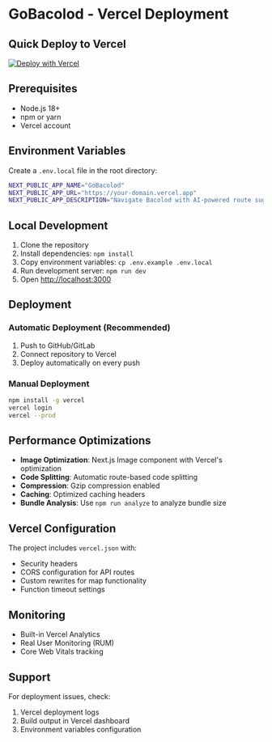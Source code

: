 # GoBacolod - Vercel Deployment

## Quick Deploy to Vercel

[![Deploy with Vercel](https://vercel.com/button)](https://vercel.com/new/clone?repository-url=https://github.com/yourusername/gobacolod)

## Prerequisites

- Node.js 18+ 
- npm or yarn
- Vercel account

## Environment Variables

Create a `.env.local` file in the root directory:

```bash
NEXT_PUBLIC_APP_NAME="GoBacolod"
NEXT_PUBLIC_APP_URL="https://your-domain.vercel.app"
NEXT_PUBLIC_APP_DESCRIPTION="Navigate Bacolod with AI-powered route suggestions and real-time e-jeepney information"
```

## Local Development

1. Clone the repository
2. Install dependencies: `npm install`
3. Copy environment variables: `cp .env.example .env.local`
4. Run development server: `npm run dev`
5. Open [http://localhost:3000](http://localhost:3000)

## Deployment

### Automatic Deployment (Recommended)

1. Push to GitHub/GitLab
2. Connect repository to Vercel
3. Deploy automatically on every push

### Manual Deployment

```bash
npm install -g vercel
vercel login
vercel --prod
```

## Performance Optimizations

- **Image Optimization**: Next.js Image component with Vercel's optimization
- **Code Splitting**: Automatic route-based code splitting
- **Compression**: Gzip compression enabled
- **Caching**: Optimized caching headers
- **Bundle Analysis**: Use `npm run analyze` to analyze bundle size

## Vercel Configuration

The project includes `vercel.json` with:
- Security headers
- CORS configuration for API routes
- Custom rewrites for map functionality
- Function timeout settings

## Monitoring

- Built-in Vercel Analytics
- Real User Monitoring (RUM)
- Core Web Vitals tracking

## Support

For deployment issues, check:
1. Vercel deployment logs
2. Build output in Vercel dashboard
3. Environment variables configuration
